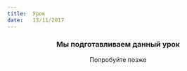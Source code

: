 ```yaml
---
title:  Урок
date:   13/11/2017
---
```


### <center>Мы подготавливаем данный урок</center>
<center>Попробуйте позже</center>